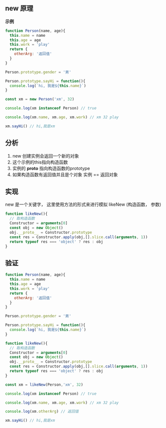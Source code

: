 ## new 原理

**示例**

```javascript
function Person(name, age){
  this.name = name
  this.age = age
  this.work = 'play'
  return {
    otherArg: '返回值'
  }
}

Person.prototype.gender = '男'

Person.prototype.sayHi = function(){
  console.log(`hi, 我是${this.name}`)
}

const xm = new Person('xm', 32)

console.log(xm instanceof Person) // true

console.log(xm.name, xm.age, xm.work) // xm 32 play

xm.sayHi() // hi,我是xm


```

## 分析

  1. new 创建实例会返回一个新的对象
  2. 这个示例的this指向构造函数
  3. 实例的 __proto__ 指向构造函数的prototype
  4. 如果构造函数有返回值并且是个对象 实例 == 返回对象
   


## 实现

new 是一个关键字， 这里使用方法的形式来进行模拟
likeNew (构造函数， 参数)

```javascript
function likeNew(){
  // 取构造函数
  Constructor = arguments[0]
  const obj = new Object()
  obj.__proto__ = Constructor.prototype
  const res = Constructor.apply(obj,[].slice.call(arguments, 1))
  return typeof res === 'object' ? res : obj
}
```

## 验证

```javascript
function Person(name, age){
  this.name = name
  this.age = age
  this.work = 'play'
  return {
    otherArg: '返回值'
  }
}

Person.prototype.gender = '男'

Person.prototype.sayHi = function(){
  console.log(`hi, 我是${this.name}`)
}

function likeNew(){
  // 取构造函数
  Constructor = arguments[0]
  const obj = new Object()
  obj.__proto__ = Constructor.prototype
  const res = Constructor.apply(obj,[].slice.call(arguments, 1))
  return typeof res === 'object' ? res : obj
}

const xm = likeNew(Person,'xm', 32)

console.log(xm instanceof Person) // true

console.log(xm.name, xm.age, xm.work) // xm 32 play

console.log(xm.otherArg) // 返回值

xm.sayHi() // hi,我是xm
```